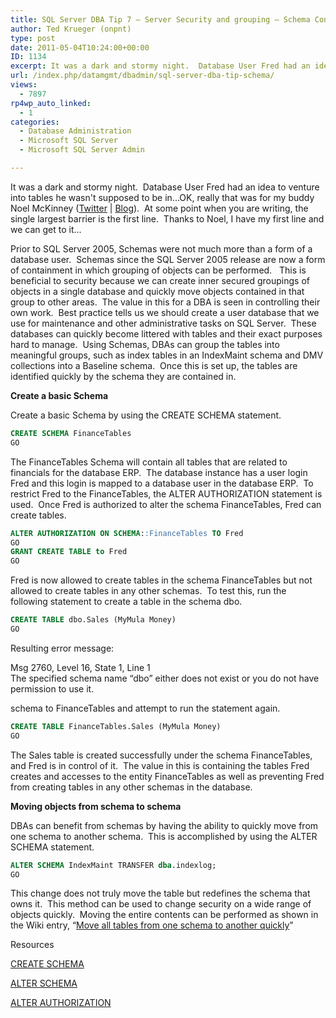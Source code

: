 ```yaml
---
title: SQL Server DBA Tip 7 – Server Security and grouping – Schema Control
author: Ted Krueger (onpnt)
type: post
date: 2011-05-04T10:24:00+00:00
ID: 1134
excerpt: It was a dark and stormy night.  Database User Fred had an idea to venture into tables he wasn't supposed to be in...OK, really that was for my buddy Noel McKinney.  At some point when you are writing, the single largest barrier is the fi&hellip;
url: /index.php/datamgmt/dbadmin/sql-server-dba-tip-schema/
views:
  - 7897
rp4wp_auto_linked:
  - 1
categories:
  - Database Administration
  - Microsoft SQL Server
  - Microsoft SQL Server Admin

---
```

It was a dark and stormy night.  Database User Fred had an idea to venture into tables he wasn't supposed to be in...OK, really that was for my buddy Noel McKinney ([Twitter][1] | [Blog][2]).  At some point when you are writing, the single largest barrier is the first line.  Thanks to Noel, I have my first line and we can get to it...

Prior to SQL Server 2005, Schemas were not much more than a form of a database user.  Schemas since the SQL Server 2005 release are now a form of containment in which grouping of objects can be performed.   This is beneficial to security because we can create inner secured groupings of objects in a single database and quickly move objects contained in that group to other areas.  The value in this for a DBA is seen in controlling their own work.  Best practice tells us we should create a user database that we use for maintenance and other administrative tasks on SQL Server.  These databases can quickly become littered with tables and their exact purposes hard to manage.  Using Schemas, DBAs can group the tables into meaningful groups, such as index tables in an IndexMaint schema and DMV collections into a Baseline schema.  Once this is set up, the tables are identified quickly by the schema they are contained in.

**Create a basic Schema**

Create a basic Schema by using the CREATE SCHEMA statement.

```sql
CREATE SCHEMA FinanceTables
GO
```

The FinanceTables Schema will contain all tables that are related to financials for the database ERP.  The database instance has a user login Fred and this login is mapped to a database user in the database ERP.  To restrict Fred to the FinanceTables, the ALTER AUTHORIZATION statement is used.  Once Fred is authorized to alter the schema FinanceTables, Fred can create tables.

```sql
ALTER AUTHORIZATION ON SCHEMA::FinanceTables TO Fred
GO
GRANT CREATE TABLE to Fred
GO
```

Fred is now allowed to create tables in the schema FinanceTables but not allowed to create tables in any other schemas.  To test this, run the following statement to create a table in the schema dbo.

```sql
CREATE TABLE dbo.Sales (MyMula Money)
GO
```

Resulting error message:

<span class="MT_red">Msg 2760, Level 16, State 1, Line 1<br /> The specified schema name “dbo” either does not exist or you do not have permission to use it.</span>

schema to FinanceTables and attempt to run the statement again.

```sql
CREATE TABLE FinanceTables.Sales (MyMula Money)
GO
```

The Sales table is created successfully under the schema FinanceTables, and Fred is in control of it.  The value in this is containing the tables Fred creates and accesses to the entity FinanceTables as well as preventing Fred from creating tables in any other schemas in the database. 

**Moving objects from schema to schema**

DBAs can benefit from schemas by having the ability to quickly move from one schema to another schema.  This is accomplished by using the ALTER SCHEMA statement.

```sql
ALTER SCHEMA IndexMaint TRANSFER dba.indexlog;
GO
```

This change does not truly move the table but redefines the schema that owns it.  This method can be used to change security on a wide range of objects quickly.  Moving the entire contents can be performed as shown in the Wiki entry, “[Move all tables from one schema to another quickly][3]”

Resources

[CREATE SCHEMA][4]

[ALTER SCHEMA][5]

[ALTER AUTHORIZATION][6]

 [1]: http://twitter.com/noelmckinney
 [2]: http://noelmckinney.com/
 [3]: http://wiki.ltd.local/index.php/Transfer_all_tables_to_different_schema
 [4]: http://msdn.microsoft.com/en-us/library/ms189462.aspx
 [5]: http://msdn.microsoft.com/en-us/library/ms173423.aspx
 [6]: http://msdn.microsoft.com/en-us/library/ms187359.aspx